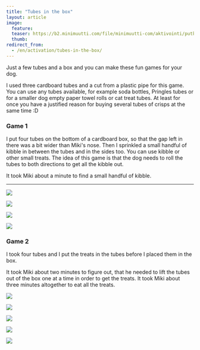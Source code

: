 ```yaml
---
title: "Tubes in the box"
layout: article
image:
  feature:
  teaser: https://b2.minimuutti.com/file/minimuutti-com/aktivointi/putkilot-laatikossa/DSC48624-245px.jpg
  thumb:
redirect_from:
  - /en/activation/tubes-in-the-box/
---
```


Just a few tubes and a box and you can make these fun games for your dog.

I used three cardboard tubes and a cut from a plastic pipe for this game. You can use any tubes available, for example soda bottles, Pringles tubes or for a smaller dog empty paper towel rolls or cat treat tubes. At least for once you have a justified reason for buying several tubes of crisps at the same time :D

### Game 1

I put four tubes on the bottom of a cardboard box, so that the gap left in there was a bit wider than Miki's nose. Then I sprinkled a small handful of kibble in between the tubes and in the sides too. You can use kibble or other small treats. The idea of this game is that the dog needs to roll the tubes to both directions to get all the kibble out.

It took Miki about a minute to find a small handful of kibble.

---

![](https://b2.minimuutti.com/file/minimuutti-com/aktivointi/putkilot-laatikossa/DSC47163-800px.jpg)

![](https://b2.minimuutti.com/file/minimuutti-com/aktivointi/putkilot-laatikossa/DSC47197-800px.jpg)

![](https://b2.minimuutti.com/file/minimuutti-com/aktivointi/putkilot-laatikossa/DSC47175-800px.jpg)

![](https://b2.minimuutti.com/file/minimuutti-com/aktivointi/putkilot-laatikossa/DSC47219-800px.jpg)

### Game 2

I took four tubes and I put the treats in the tubes before I placed them in the box.

It took Miki about two minutes to figure out, that he needed to lift the tubes out of the box one at a time in order to get the treats. It took Miki about three minutes altogether to eat all the treats.

![](https://b2.minimuutti.com/file/minimuutti-com/aktivointi/putkilot-laatikossa/DSC48624-800px.jpg)

![](https://b2.minimuutti.com/file/minimuutti-com/aktivointi/putkilot-laatikossa/DSC48626-800px.jpg)

![](https://b2.minimuutti.com/file/minimuutti-com/aktivointi/putkilot-laatikossa/DSC48644-800px.jpg)

![](https://b2.minimuutti.com/file/minimuutti-com/aktivointi/putkilot-laatikossa/DSC48649-800px.jpg)

![](https://b2.minimuutti.com/file/minimuutti-com/aktivointi/putkilot-laatikossa/DSC48651-800px.jpg)
